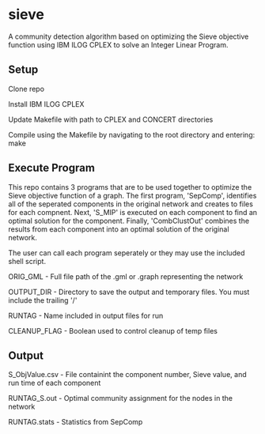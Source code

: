 # sieve
A community detection algorithm based on optimizing the Sieve objective function using IBM ILOG CPLEX to solve an Integer Linear Program.

## Setup
Clone repo

Install IBM ILOG CPLEX

Update Makefile with path to CPLEX and CONCERT directories

Compile using the Makefile by navigating to the root directory and entering: make

## Execute Program
This repo contains 3 programs that are to be used together to optimize the Sieve objective function of a graph. The first program, 'SepComp', identifies all of the seperated components in the original network and creates to files for each compnent. Next, 'S_MIP' is executed on each component to find an optimal solution for the component. Finally, 'CombClustOut' combines the results from each component into an optimal solution of the original network.

The user can call each program seperately or they may use the included shell script.

ORIG_GML - Full file path of the .gml or .graph representing the network

OUTPUT_DIR - Directory to save the output and temporary files. You must include the trailing '/'

RUNTAG - Name included in output files for run

CLEANUP_FLAG - Boolean used to control cleanup of temp files

## Output
S_ObjValue.csv - File containint the component number, Sieve value, and run time of each component

RUNTAG_S.out - Optimal community assignment for the nodes in the network

RUNTAG.stats - Statistics from SepComp